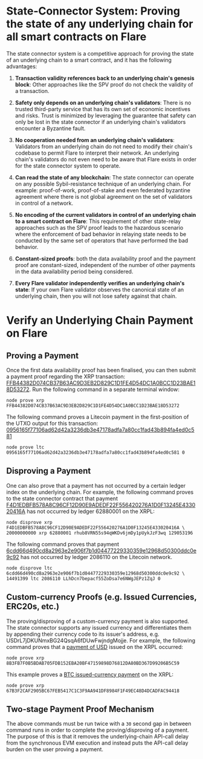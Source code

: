 # State-Connector System: Proving the state of any underlying chain for all smart contracts on Flare

The state connector system is a competitive approach for proving the state of an underlying chain to a smart contract, and it has the following advantages:

1. **Transaction validity references back to an underlying chain's genesis block**: Other approaches like the SPV proof do not check the validity of a transaction.

2. **Safety only depends on an underlying chain's validators**: There is no trusted third-party service that has its own set of economic incentives and risks. Trust is minimized by leveraging the guarantee that safety can only be lost in the state connector if an underlying chain's validators encounter a Byzantine fault.

3. **No cooperation needed from an underlying chain's validators**: Validators from an underlying chain do not need to modify their chain's codebase to permit Flare to interpret their network. An underlying chain's validators do not even need to be aware that Flare exists in order for the state connector system to operate.

4. **Can read the state of any blockchain**: The state connector can operate on any possible Sybil-resistance technique of an underlying chain. For example: proof-of-work, proof-of-stake and even federated byzantine agreement where there is not global agreement on the set of validators in control of a network.

5. **No encoding of the current validators in control of an underlying chain to a smart contract on Flare**: This requirement of other state-relay approaches such as the SPV proof leads to the hazardous scenario where the enforcement of bad behavior in relaying state needs to be conducted by the same set of operators that have performed the bad behavior.

6. **Constant-sized proofs**: both the data availability proof and the payment proof are constant-sized, independent of the number of other payments in the data availability period being considered.

7. **Every Flare validator independently verifies an underlying chain's state**: If your own Flare validator observes the canonical state of an underlying chain, then you will not lose safety against that chain.

# Verify an Underlying Chain Payment on Flare

## Proving a Payment

Once the first data availability proof has been finalised, you can then submit a payment proof regarding the XRP transaction: [FFB44382D074CB37B63AC9D3EB2D829C1D1FE4D54DC1A0BCC1D23BAE18D53272](https://livenet.xrpl.org/transactions/FFB44382D074CB37B63AC9D3EB2D829C1D1FE4D54DC1A0BCC1D23BAE18D53272). Run the following command in a separate terminal window:

```
node prove xrp FFB44382D074CB37B63AC9D3EB2D829C1D1FE4D54DC1A0BCC1D23BAE18D53272
```

The following command proves a Litecoin payment in the first-position of the UTXO output for this transaction: [0956165f77106ad62d42a3236db3e47178adfa7a80cc1fad43b894fa4ed0c581](https://live.blockcypher.com/ltc/tx/0956165f77106ad62d42a3236db3e47178adfa7a80cc1fad43b894fa4ed0c581/)

```
node prove ltc 0956165f77106ad62d42a3236db3e47178adfa7a80cc1fad43b894fa4ed0c581 0
```

## Disproving a Payment

One can also prove that a payment has not occurred by a certain ledger index on the underlying chain. For example, the following command proves to the state connector contract that payment [F4D1EDBFB578A8C96CF12D90E9ADEDF22F556420276A1D0F13245E433020416A](https://livenet.xrpl.org/transactions/F4D1EDBFB578A8C96CF12D90E9ADEDF22F556420276A1D0F13245E433020416A) has not occurred by ledger 62880001 on the XRPL:

```
node disprove xrp F4D1EDBFB578A8C96CF12D90E9ADEDF22F556420276A1D0F13245E433020416A \
20000000000 xrp 62880001 rhub8VRN55s94qWKDv6jmDy1pUykJzF3wq 129053196
```

The following command proves that payment [6cdd66d490cd8a2963e2e906f7b1d04477229330359e12968d50300ddc0e9c92](https://live.blockcypher.com/ltc/tx/6cdd66d490cd8a2963e2e906f7b1d04477229330359e12968d50300ddc0e9c92/) has not occurred by ledger 2086110 on the Litecoin network. 

```
node disprove ltc 6cdd66d490cd8a2963e2e906f7b1d04477229330359e12968d50300ddc0e9c92 \
14491399 ltc 2086110 LLhDcn7bepacf55ZoDsa7e6NWgJEPz1ZqJ 0
```

## Custom-currency Proofs (e.g. Issued Currencies, ERC20s, etc.)

The proving/disproving of a custom-currency payment is also supported. The state connector supports any issued currency and differentiates them by appending their currency code to its issuer's address, e.g. USDrL7jDKUNmxBG24QsqA6fDUwFwjndgMojje. For example, the following command proves that a [payment of USD](https://livenet.xrpl.org/transactions/8B3FB7F0B5BDAB705FDB152EBA20BF47159898D76812DA80BD367D99206B5C59) issued on the XRPL occurred:

```
node prove xrp 8B3FB7F0B5BDAB705FDB152EBA20BF47159898D76812DA80BD367D99206B5C59
```

This example proves a [BTC issued-currency payment](https://livenet.xrpl.org/transactions/67B3F2CAF2905BC67FEB5417C1C3F9AA941DF8984F1F49EC48D4DCADFAC94418) on the XRPL:

```
node prove xrp 67B3F2CAF2905BC67FEB5417C1C3F9AA941DF8984F1F49EC48D4DCADFAC94418
```

## Two-stage Payment Proof Mechanism

The above commands must be run twice with a `30` second gap in between command runs in order to complete the proving/disproving of a payment. The purpose of this is that it removes the underlying-chain API-call delay from the synchronous EVM execution and instead puts the API-call delay burden on the user proving a payment.